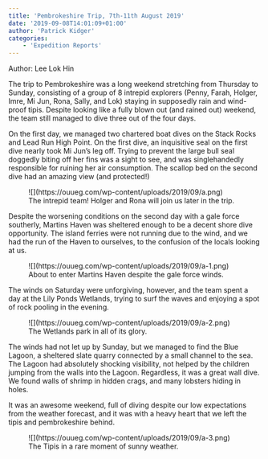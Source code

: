 ```yaml
---
title: 'Pembrokeshire Trip, 7th-11th August 2019'
date: '2019-09-08T14:01:09+01:00'
author: 'Patrick Kidger'
categories:
    - 'Expedition Reports'
---
```


Author: Lee Lok Hin

The trip to Pembrokeshire was a long weekend stretching from Thursday to Sunday, consisting of a group of 8 intrepid explorers (Penny, Farah, Holger, Imre, Mi Jun, Rona, Sally, and Lok) staying in supposedly rain and wind-proof tipis. Despite looking like a fully blown out (and rained out) weekend, the team still managed to dive three out of the four days.

On the first day, we managed two chartered boat dives on the Stack Rocks and Lead Run High Point. On the first dive, an inquisitive seal on the first dive nearly took Mi Jun’s leg off. Trying to prevent the large bull seal doggedly biting off her fins was a sight to see, and was singlehandedly responsible for ruining her air consumption. The scallop bed on the second dive had an amazing view (and protected!)

<figure class="wp-block-image">![](https://ouueg.com/wp-content/uploads/2019/09/a.png)<figcaption>The intrepid team! Holger and Rona will join us later in the trip.</figcaption></figure> Despite the worsening conditions on the second day with a gale force southerly, Martins Haven was sheltered enough to be a decent shore dive opportunity. The island ferries were not running due to the wind, and we had the run of the Haven to ourselves, to the confusion of the locals looking at us.

<figure class="wp-block-image">![](https://ouueg.com/wp-content/uploads/2019/09/a-1.png)<figcaption>About to enter Martins Haven despite the gale force winds.</figcaption></figure> The winds on Saturday were unforgiving, however, and the team spent a day at the Lily Ponds Wetlands, trying to surf the waves and enjoying a spot of rock pooling in the evening.

<figure class="wp-block-image">![](https://ouueg.com/wp-content/uploads/2019/09/a-2.png)<figcaption>The Wetlands park in all of its glory.</figcaption></figure>The winds had not let up by Sunday, but we managed to find the Blue Lagoon, a sheltered slate quarry connected by a small channel to the sea. The Lagoon had absolutely shocking visibility, not helped by the children jumping from the walls into the Lagoon. Regardless, it was a great wall dive. We found walls of shrimp in hidden crags, and many lobsters hiding in holes.

It was an awesome weekend, full of diving despite our low expectations from the weather forecast, and it was with a heavy heart that we left the tipis and pembrokeshire behind.

<figure class="wp-block-image">![](https://ouueg.com/wp-content/uploads/2019/09/a-3.png)<figcaption>The Tipis in a rare moment of sunny weather.</figcaption></figure>

